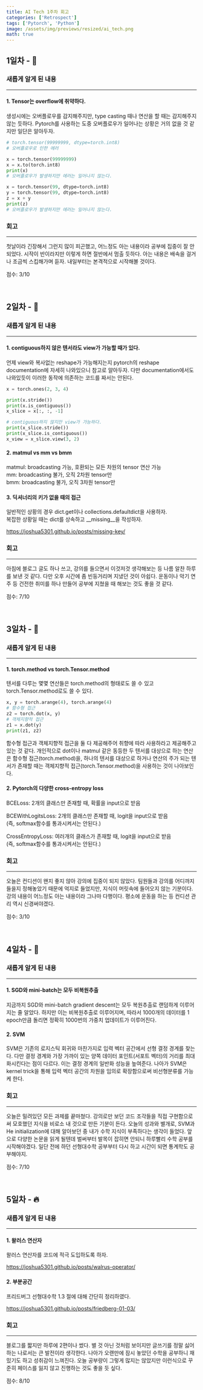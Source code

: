 ```yaml
---
title: AI Tech 1주차 회고
categories: ['Retrospect']
tags: ['Pytorch', 'Python']
image: /assets/img/previews/resized/ai_tech.png
math: true
---
```


## 1일차 - 🎉

### 새롭게 알게 된 내용
---

#### 1. Tensor는 overflow에 취약하다.

생성시에는 오버플로우를 감지해주지만, type casting 때나 연산을 할 때는 감지해주지 않는 듯하다.
Pytorch를 사용하는 도중 오버플로우가 일어나는 상황은 거의 없을 것 같지만 일단은 알아두자.
~~~python
# torch.tensor(99999999, dtype=torch.int8)
# 오버플로우로 인한 에러

x = torch.tensor(99999999)
x = x.to(torch.int8)
print(x)
# 오버플로우가 발생하지만 에러는 일어나지 않는다.

x = torch.tensor(99, dtype=torch.int8)
y = torch.tensor(99, dtype=torch.int8)
z = x + y
print(z)
# 오버플로우가 발생하지만 에러는 일어나지 않는다.
~~~

### 회고
---

첫날이라 긴장해서 그런지 많이 피곤했고, 어느정도 아는 내용이라 공부에 집중이 잘 안되었다.
시작이 반이라지만 이렇게 하면 절반에서 멈출 듯하다.
아는 내용은 배속을 걸거나 조금씩 스킵해가며 듣자. 내일부터는 본격적으로 시작해볼 것이다.

점수: 3/10

<br />

## 2일차 - 🌻

### 새롭게 알게 된 내용
---

#### 1. contiguous하지 않은 텐서라도 view가 가능할 때가 있다.

언제 view와 복사없는 reshape가 가능해지는지 pytorch의 reshape documentation에 자세히 나와있으니 참고로 알아두자.
다만 documentation에서도 나와있듯이 이러한 동작에 의존하는 코드를 짜서는 안된다.

~~~python
x = torch.ones(2, 3, 4)

print(x.stride())
print(x.is_contiguous())
x_slice = x[:, :, -1]

# contiguous하지 않지만 view가 가능하다.
print(x_slice.stride())
print(x_slice.is_contiguous())
x_view = x_slice.view(3, 2)
~~~

#### 2. matmul vs mm vs bmm

matmul: broadcasting 가능, 호환되는 모든 차원의 tensor 연산 가능 <br />
mm: broadcasting 불가, 오직 2차원 tensor만 <br />
bmm: broadcasting 불가, 오직 3차원 tensor만

#### 3. 딕셔너리의 키가 없을 때의 접근

일반적인 상황의 경우 dict.get이나 collections.defaultdict을 사용하자. <br />
복잡한 상황일 때는 dict를 상속하고 __missing__을 작성하자.

<https://joshua5301.github.io/posts/missing-key/>

### 회고
---

아침에 블로그 글도 하나 쓰고, 강의를 들으면서 이것저것 생각해보는 등 나름 알찬 하루를 보낸 것 같다.
다만 오후 시간에 좀 빈둥거리며 지냈던 것이 아쉽다. 운동이나 악기 연주 등 건전한 취미를 하나 만들어 공부에 지쳤을 때 해보는 것도 좋을 것 같다.

점수: 7/10

<br />

## 3일차 - 🍃

### 새롭게 알게 된 내용
---

#### 1. torch.method vs torch.Tensor.method

텐서를 다루는 몇몇 연산들은 torch.method의 형태로도 쓸 수 있고 torch.Tensor.method로도 쓸 수 있다.

~~~python
x, y = torch.arange(4), torch.arange(4)
# 함수형 접근
z2 = torch.dot(x, y)
# 객체지향적 접근
z1 = x.dot(y)
print(z1, z2)
~~~

함수형 접근과 객체지향적 접근을 둘 다 제공해주어 취향에 따라 사용하라고 제공해주고 있는 것 같다.
개인적으로 dot이나 matmul 같은 동등한 두 텐서를 대상으로 하는 연산은 함수형 접근(torch.method)을,
하나의 텐서를 대상으로 하거나 연산의 주가 되는 텐서가 존재할 때는 객체지향적 접근(torch.Tensor.method)을 사용하는 것이 나아보인다.

#### 2. Pytorch의 다양한 cross-entropy loss

BCELoss: 2개의 클래스만 존재할 때, 확률을 input으로 받음

BCEWithLogitsLoss: 2개의 클래스만 존재할 때, logit을 input으로 받음 <br /> 
(즉, softmax함수를 통과시켜서는 안된다.)

CrossEntropyLoss: 여러개의 클래스가 존재할 때, logit을 input으로 받음 <br />
(즉, softmax함수를 통과시켜서는 안된다.)

### 회고
---
오늘은 컨디션이 왠지 좋지 않아 강의에 집중이 되지 않았다. 팀원들과 강의를 어디까지 들을지 정해놓았기 때문에 억지로
들었지만, 지식이 머릿속에 들어오지 않는 기분이다. 강의 내용이 어느정도 아는 내용이라 그나마 다행이다.
평소에 운동을 하는 등 컨디션 관리 역시 신경써야겠다.

점수: 3/10

<br />

## 4일차 - 📝

### 새롭게 알게 된 내용
---

#### 1. SGD와 mini-batch는 모두 비복원추출

지금까지 SGD와 mini-batch gradient descent는 모두 복원추출로 랜덤하게 이루어지는 줄 알았다.
하지만 이는 비복원추출로 이루어지며, 따라서 1000개의 데이터를 1 epoch만큼 돌리면 정확히 1000번의 가중치 업데이트가 이루어진다.

#### 2. SVM

SVM은 기존의 로지스틱 회귀와 마찬가지로 입력 벡터 공간에서 선형 결정 경계를 찾는다.
다만 결정 경계와 가장 가까이 있는 양쪽 데이터 포인트(서포트 벡터)의 거리를 최대화시킨다는 점이 다르다.
이는 결정 경계의 일반화 성능을 높여준다.
나아가 SVM은 kernel trick을 통해 입력 벡터 공간의 차원을 임의로 확장함으로써 비선형분류를 가능케 한다.

### 회고
---
오늘은 밀려있던 모든 과제를 끝마쳤다. 강의로만 보던 코드 조각들을 직접 구현함으로써 모호했던 지식을 비로소 내 것으로 만든 기분이 든다.
오늘의 성과와 별개로, SVM과 He initialization에 대해 알아보던 중 내가 수학 지식이 부족하다는 생각이 들었다.
앞으로 다양한 논문을 읽게 될텐데 벌써부터 발목이 잡히면 안되니 하루빨리 수학 공부를 시작해야겠다.
일단 전에 하던 선형대수학 공부부터 다시 하고 시간이 되면 통계학도 공부해야지.

점수: 7/10

<br />

## 5일차 - 🔥

### 새롭게 알게 된 내용
---

#### 1. 왈러스 연산자

왈러스 연산자를 코드에 적극 도입하도록 하자.

<https://joshua5301.github.io/posts/walrus-operator/>

#### 2. 부분공간

프리드버그 선형대수학 1.3 절에 대해 간단히 정리하였다.

<https://joshua5301.github.io/posts/friedberg-01-03/>

### 회고
---

블로그를 짧지만 하루에 2편이나 썼다. 별 것 아닌 것처럼 보이지만 글쓰기를 정말 싫어하는 나로서는 큰 발전이라 생각한다.
나아가 오랜만에 잠시 놓았던 수학을 공부하니 재밌기도 하고 성취감이 느껴진다.
오늘 공부량이 그렇게 많지는 않았지만 이런식으로 꾸준히 페이스를 잃지 않고 진행하는 것도 좋을 듯 싶다.

점수: 8/10